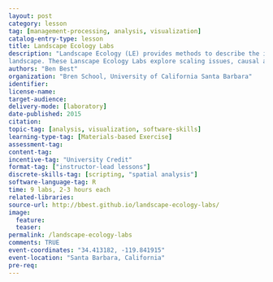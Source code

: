 ```yaml
---
layout: post
category: lesson
tag: [management-processing, analysis, visualization]
catalog-entry-type: lesson
title: Landscape Ecology Labs
description: "Landscape Ecology (LE) provides methods to describe the interaction between spatial patterns and ecological processes for any
landscape. These Lanscape Ecology Labs explore scaling issues, causal agents (physical, biotic and human) and metrics to quantify landscape pattern."
authors: "Ben Best" 
organization: "Bren School, University of California Santa Barbara" 
identifier: 
license-name:
target-audience:
delivery-mode: [laboratory]
date-published: 2015
citation: 
topic-tag: [analysis, visualization, software-skills] 
learning-type-tag: [Materials-based Exercise]
assessment-tag: 
content-tag:  
incentive-tag: "University Credit" 
format-tag: ["instructor-lead lessons"]
discrete-skills-tag: [scripting, "spatial analysis"]
software-language-tag: R  
time: 9 labs, 2-3 hours each
related-libraries:  
source-url: http://bbest.github.io/landscape-ecology-labs/
image:  
  feature: 
  teaser:     
permalink: /landscape-ecology-labs
comments: TRUE  
event-coordinates: "34.413182, -119.841915"
event-location: "Santa Barbara, California"
pre-req:
---
```

